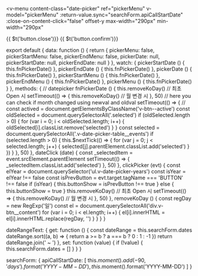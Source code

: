 <v-menu
  content-class="date-picker"
  ref="pickerMenu"
  v-model="pickerMenu"
  :return-value.sync="searchForm.apiCallStartDate"
  :close-on-content-click="false"
  offset-y
  max-width="290px"
  min-width="290px"
>
  <template v-slot:activator="{ on }">
    <v-text-field
      class="default text-field-date pr-0"
      v-model='dateRangeText'
      label="전송일시"
      placeholder="YYYY.MM.DD - YYYY.MM.DD"
      v-on="on"
      readonly
      clearable
      @click="clickPicker"
    >
    </v-text-field>
  </template>
  <div @click="clickPicker">
    <v-date-picker
      v-model="searchForm.apiCallStartDate"
      range
      no-title
      scrollable
      :event-color="
        date =>
          date == searchForm.apiCallStartDate[0]
            ? ['startDate']
            : date == searchForm.apiCallStartDate[1]
            ? ['endDate']
            : ''
      "
      :events="searchForm.apiCallStartDate"
      :date-format="date => new Date(date).toDateString()"
      :locale="$i18n.locale"
      :picker-date.sync="pickerDate"
      @click:date="dateClick"
    >
      <v-spacer></v-spacer>
      <v-btn text :ripple="false" color="pink" @click="pickerMenu = false">{{ $t('button.close')}}</v-btn>
      <v-btn text :ripple="false" color="pink" @click="$refs.pickerMenu.save(searchForm.apiCallStartDate)">{{ $t('button.confirm')}}</v-btn>
    </v-date-picker>
  </div>
</v-menu>

<date-multi-picker
  v-model="searchForm.apiCallStartDate"
  :id="'text-apiCallStartDate'"
  :teleport="true"
/>

export default {
  data: function () {
    return {
      pickerMenu: false,
      pickerStartMenu: false,
      pickerEndMenu: false,
      pickerDate: null,
      pickerStartDate: null,
      pickerEndDate: null
    }
  },
  watch: {
    pickerStartDate () {
      this.fnPickerDate()
    },
    pickerEndDate () {
      this.fnPickerDate()
    },
    pickerDate () {
      this.fnPickerDate()
    },
    pickerStartMenu () {
      this.fnPickerDate()
    },
    pickerEndMenu () {
      this.fnPickerDate()
    },
    pickerMenu () {
      this.fnPickerDate()
    }
  },
  methods: {
    // datepicker
    fnPickerDate () {
      this.removeKoDay() // 최초 Open 시
      setTimeout(() => {
        this.removeKoDay() // 월 변경 시
      }, 50)
      // here you can check if month changed using newval and oldval
      setTimeout(() => {
        // const actived = document.getElementsByClassName('v-btn--active')
        const oldSelected = document.querySelectorAll('.selected')
        if (oldSelected.length > 0) {
          for (var i = 0; i < oldSelected.length; i++) {
            oldSelected[i].classList.remove('selected')
          }
        }
        const selected = document.querySelectorAll('.v-date-picker-table__events')
        if (selected.length > 0) {
          this.$nextTick(() => {
            for (var j = 0; j < selected.length; j++) {
              selected[j].parentElement.classList.add('selected')
            }
          })
        }
      }, 50)
    },
    dateClick (date) {
      const _selectedItem = event.srcElement.parentElement
      setTimeout(() => {
        _selectedItem.classList.add('selected')
      }, 50)
    },
    clickPicker (evt) {
      const elYear = document.querySelector('ul.v-date-picker-years')
      const isYear = elYear !== false
      const isPrevButton = evt.target.tagName === 'BUTTON' !== false
      if (isYear) {
        this.buttonShow = isPrevButton !== true
      } else {
        this.buttonShow = true
      }
      this.removeKoDay() // 최초 Open 시
      setTimeout(() => {
        this.removeKoDay() // 월 변경 시
      }, 50)
    },
    removeKoDay () {
      const regDay = new RegExp('일')
      const el = document.querySelectorAll('div.v-btn__content')
      for (var i = 0; i < el.length; i++) {
        el[i].innerHTML = el[i].innerHTML.replace(regDay, '')
      }
    }
  }
}

dateRangeText: {
  get: function () {
    const dateRange = this.searchForm.dates
    dateRange.sort((a, b) => { return a >= b ? a === b ? 0 : 1 : -1 })
    return dateRange.join(' ~ ')
  },
  set: function (value) {
    if (!value) {
      this.searchForm.dates = []
    }
  }
}

searchForm: {
  apiCallStartDate: [
    this.$moment().add(-90, 'days').format('YYYY-MM-DD'),
    this.$moment().format('YYYY-MM-DD')
  ]
}

